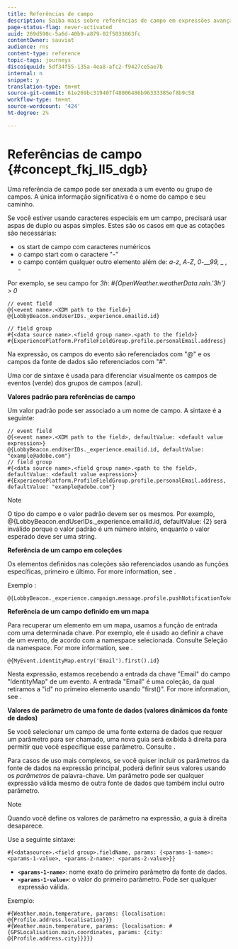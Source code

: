 ```yaml
---
title: Referências de campo
description: Saiba mais sobre referências de campo em expressões avançadas
page-status-flag: never-activated
uuid: 269d590c-5a6d-40b9-a879-02f5033863fc
contentOwner: sauviat
audience: rns
content-type: reference
topic-tags: journeys
discoiquuid: 5df34f55-135a-4ea8-afc2-f9427ce5ae7b
internal: n
snippet: y
translation-type: tm+mt
source-git-commit: 61e269bc319407f48006486b96333385ef8b9c58
workflow-type: tm+mt
source-wordcount: '424'
ht-degree: 2%

---
```




# Referências de campo {#concept_fkj_ll5_dgb}

Uma referência de campo pode ser anexada a um evento ou grupo de campos. A única informação significativa é o nome do campo e seu caminho.

Se você estiver usando caracteres especiais em um campo, precisará usar aspas de duplo ou aspas simples. Estes são os casos em que as cotações são necessárias:

* os start de campo com caracteres numéricos
* o campo start com o caractere &quot;-&quot;
* o campo contém qualquer outro elemento além de: _a_-_z_, _A_-_Z_, _0_-___99, _ , -_

Por exemplo, se seu campo for _3h_: _#{OpenWeather.weatherData.rain.&#39;3h&#39;} > 0_

```
// event field
@{<event name>.<XDM path to the field>}
@{LobbyBeacon.endUserIDs._experience.emailid.id}

// field group
#{<data source name>.<field group name>.<path to the field>}
#{ExperiencePlatform.ProfileFieldGroup.profile.personalEmail.address}
```

Na expressão, os campos do evento são referenciados com &quot;@&quot; e os campos da fonte de dados são referenciados com &quot;#&quot;.

Uma cor de sintaxe é usada para diferenciar visualmente os campos de eventos (verde) dos grupos de campos (azul).

**Valores padrão para referências de campo**

Um valor padrão pode ser associado a um nome de campo. A sintaxe é a seguinte:

```
// event field
@{<event name>.<XDM path to the field>, defaultValue: <default value expression>}
@{LobbyBeacon.endUserIDs._experience.emailid.id, defaultValue: "example@adobe.com"}
// field group
#{<data source name>.<field group name>.<path to the field>, defaultValue: <default value expression>}
#{ExperiencePlatform.ProfileFieldGroup.profile.personalEmail.address, defaultValue: "example@adobe.com"}
```

>[!NOTE]
>
>O tipo do campo e o valor padrão devem ser os mesmos. Por exemplo, @{LobbyBeacon.endUserIDs._experience.emailid.id, defaultValue: {2} será inválido porque o valor padrão é um número inteiro, enquanto o valor esperado deve ser uma string.

**Referência de um campo em coleções**

Os elementos definidos nas coleções são referenciados usando as funções específicas, primeiro e último. For more information, see [](../expression/collection-management-functions.md).

Exemplo :

```
@{LobbyBeacon._experience.campaign.message.profile.pushNotificationTokens.all()
```

**Referência de um campo definido em um mapa**

Para recuperar um elemento em um mapa, usamos a função de entrada com uma determinada chave. Por exemplo, ele é usado ao definir a chave de um evento, de acordo com a namespace selecionada. Consulte Seleção da namespace. For more information, see [](../event/selecting-the-namespace.md).

```
@{MyEvent.identityMap.entry('Email').first().id}
```

Nesta expressão, estamos recebendo a entrada da chave &quot;Email&quot; do campo &quot;IdentityMap&quot; de um evento. A entrada &quot;Email&quot; é uma coleção, da qual retiramos a &quot;id&quot; no primeiro elemento usando &quot;first()&quot;. For more information, see [](../expression/collection-management-functions.md).

**Valores de parâmetro de uma fonte de dados (valores dinâmicos da fonte de dados)**

Se você selecionar um campo de uma fonte externa de dados que requer um parâmetro para ser chamado, uma nova guia será exibida à direita para permitir que você especifique esse parâmetro. Consulte [](../expression/expressionadvanced.md).

Para casos de uso mais complexos, se você quiser incluir os parâmetros da fonte de dados na expressão principal, poderá definir seus valores usando os _parâmetros_ de palavra-chave. Um parâmetro pode ser qualquer expressão válida mesmo de outra fonte de dados que também inclui outro parâmetro.

>[!NOTE]
>
>Quando você define os valores de parâmetro na expressão, a guia à direita desaparece.

Use a seguinte sintaxe:

```
#{<datasource>.<field group>.fieldName, params: {<params-1-name>: <params-1-value>, <params-2-name>: <params-2-value>}}
```

* **`<params-1-name>`**: nome exato do primeiro parâmetro da fonte de dados.
* **`<params-1-value>`**: o valor do primeiro parâmetro. Pode ser qualquer expressão válida.

Exemplo:

```
#{Weather.main.temperature, params: {localisation: @{Profile.address.localisation}}}
#{Weather.main.temperature, params: {localisation: #{GPSLocalisation.main.coordinates, params: {city: @{Profile.address.city}}}}}
```
